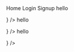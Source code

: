 <Link to="/home">Home</Link>
                <Link to="/login">Login</Link>
                <Link to="/signup">Signup</Link>
                <Routes>
                    <Route path="/home" element={<p>hello</p>} />
                    <Route path="/login" element={<p>hello</p>} />
                    <Route path="/signup" element={<p>hello</p>} />
                </Routes>
